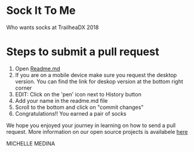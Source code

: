 # Sock It To Me

Who wants socks at TrailheaDX 2018


<h1>Steps to submit a pull request</h1>

1) Open [Readme.md](https://github.com/salesforce/sock-it-to-me/blob/master/README.md)
2) If you are on a mobile device make sure you request the desktop version. You can find the link for deskop version at the bottom right corner
3) EDIT: Click on the 'pen' icon next to History button 
4) Add your name in the readme.md file
5) Scroll to the bottom and click on "commit changes" 
6) Congratulations!! You earned a pair of socks


We hope you enjoyed your journey in learning on how to send a pull request. More information on our open source projects is availabele [here](https://salesforce.github.io/)

MICHELLE MEDINA
